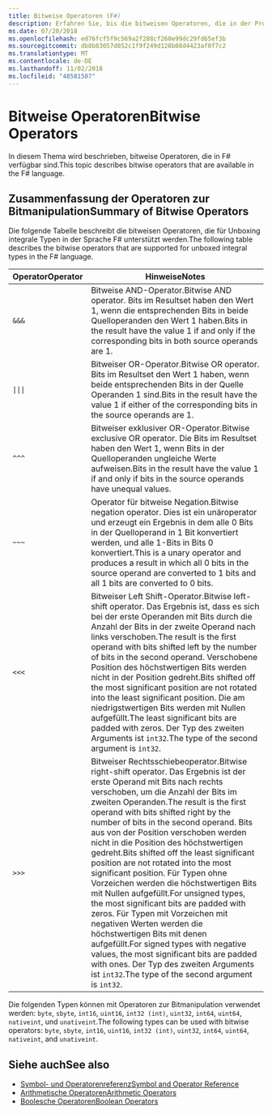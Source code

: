 ```yaml
---
title: Bitweise Operatoren (F#)
description: Erfahren Sie, bis die bitweisen Operatoren, die in der Programmiersprache F# verfügbar sind.
ms.date: 07/20/2018
ms.openlocfilehash: ed76fcf5f9c569a2f288cf260e99dc29fd65ef3b
ms.sourcegitcommit: db8b83057d052c1f9f249d128b08d4423af0f7c2
ms.translationtype: MT
ms.contentlocale: de-DE
ms.lasthandoff: 11/02/2018
ms.locfileid: "48581507"
---
```

# <a name="bitwise-operators"></a><span data-ttu-id="7ae95-103">Bitweise Operatoren</span><span class="sxs-lookup"><span data-stu-id="7ae95-103">Bitwise Operators</span></span>

<span data-ttu-id="7ae95-104">In diesem Thema wird beschrieben, bitweise Operatoren, die in F# verfügbar sind.</span><span class="sxs-lookup"><span data-stu-id="7ae95-104">This topic describes bitwise operators that are available in the F# language.</span></span>

## <a name="summary-of-bitwise-operators"></a><span data-ttu-id="7ae95-105">Zusammenfassung der Operatoren zur Bitmanipulation</span><span class="sxs-lookup"><span data-stu-id="7ae95-105">Summary of Bitwise Operators</span></span>

<span data-ttu-id="7ae95-106">Die folgende Tabelle beschreibt die bitweisen Operatoren, die für Unboxing integrale Typen in der Sprache F# unterstützt werden.</span><span class="sxs-lookup"><span data-stu-id="7ae95-106">The following table describes the bitwise operators that are supported for unboxed integral types in the F# language.</span></span>

|<span data-ttu-id="7ae95-107">Operator</span><span class="sxs-lookup"><span data-stu-id="7ae95-107">Operator</span></span>|<span data-ttu-id="7ae95-108">Hinweise</span><span class="sxs-lookup"><span data-stu-id="7ae95-108">Notes</span></span>|
|--------|-----|
|`&&&`|<span data-ttu-id="7ae95-109">Bitweise AND-Operator.</span><span class="sxs-lookup"><span data-stu-id="7ae95-109">Bitwise AND operator.</span></span> <span data-ttu-id="7ae95-110">Bits im Resultset haben den Wert 1, wenn die entsprechenden Bits in beide Quelloperanden den Wert 1 haben.</span><span class="sxs-lookup"><span data-stu-id="7ae95-110">Bits in the result have the value 1 if and only if the corresponding bits in both source operands are 1.</span></span>|
|<code>&#124;&#124;&#124;</code>|<span data-ttu-id="7ae95-111">Bitweiser OR-Operator.</span><span class="sxs-lookup"><span data-stu-id="7ae95-111">Bitwise OR operator.</span></span> <span data-ttu-id="7ae95-112">Bits im Resultset den Wert 1 haben, wenn beide entsprechenden Bits in der Quelle Operanden 1 sind.</span><span class="sxs-lookup"><span data-stu-id="7ae95-112">Bits in the result have the value 1 if either of the corresponding bits in the source operands are 1.</span></span>|
|`^^^`|<span data-ttu-id="7ae95-113">Bitweiser exklusiver OR-Operator.</span><span class="sxs-lookup"><span data-stu-id="7ae95-113">Bitwise exclusive OR operator.</span></span> <span data-ttu-id="7ae95-114">Die Bits im Resultset haben den Wert 1, wenn Bits in der Quelloperanden ungleiche Werte aufweisen.</span><span class="sxs-lookup"><span data-stu-id="7ae95-114">Bits in the result have the value 1 if and only if bits in the source operands have unequal values.</span></span>|
|`~~~`|<span data-ttu-id="7ae95-115">Operator für bitweise Negation.</span><span class="sxs-lookup"><span data-stu-id="7ae95-115">Bitwise negation operator.</span></span> <span data-ttu-id="7ae95-116">Dies ist ein unäroperator und erzeugt ein Ergebnis in dem alle 0 Bits in der Quelloperand in 1 Bit konvertiert werden, und alle 1-Bits in Bits 0 konvertiert.</span><span class="sxs-lookup"><span data-stu-id="7ae95-116">This is a unary operator and produces a result in which all 0 bits in the source operand are converted to 1 bits and all 1 bits are converted to 0 bits.</span></span>|
|`<<<`|<span data-ttu-id="7ae95-117">Bitweiser Left Shift-Operator.</span><span class="sxs-lookup"><span data-stu-id="7ae95-117">Bitwise left-shift operator.</span></span> <span data-ttu-id="7ae95-118">Das Ergebnis ist, dass es sich bei der erste Operanden mit Bits durch die Anzahl der Bits in der zweite Operand nach links verschoben.</span><span class="sxs-lookup"><span data-stu-id="7ae95-118">The result is the first operand with bits shifted left by the number of bits in the second operand.</span></span> <span data-ttu-id="7ae95-119">Verschobene Position des höchstwertigen Bits werden nicht in der Position gedreht.</span><span class="sxs-lookup"><span data-stu-id="7ae95-119">Bits shifted off the most significant position are not rotated into the least significant position.</span></span> <span data-ttu-id="7ae95-120">Die am niedrigstwertigen Bits werden mit Nullen aufgefüllt.</span><span class="sxs-lookup"><span data-stu-id="7ae95-120">The least significant bits are padded with zeros.</span></span> <span data-ttu-id="7ae95-121">Der Typ des zweiten Arguments ist `int32`.</span><span class="sxs-lookup"><span data-stu-id="7ae95-121">The type of the second argument is `int32`.</span></span>|
|`>>>`|<span data-ttu-id="7ae95-122">Bitweiser Rechtsschiebeoperator.</span><span class="sxs-lookup"><span data-stu-id="7ae95-122">Bitwise right-shift operator.</span></span> <span data-ttu-id="7ae95-123">Das Ergebnis ist der erste Operand mit Bits nach rechts verschoben, um die Anzahl der Bits im zweiten Operanden.</span><span class="sxs-lookup"><span data-stu-id="7ae95-123">The result is the first operand with bits shifted right by the number of bits in the second operand.</span></span> <span data-ttu-id="7ae95-124">Bits aus von der Position verschoben werden nicht in die Position des höchstwertigen gedreht.</span><span class="sxs-lookup"><span data-stu-id="7ae95-124">Bits shifted off the least significant position are not rotated into the most significant position.</span></span> <span data-ttu-id="7ae95-125">Für Typen ohne Vorzeichen werden die höchstwertigen Bits mit Nullen aufgefüllt.</span><span class="sxs-lookup"><span data-stu-id="7ae95-125">For unsigned types, the most significant bits are padded with zeros.</span></span> <span data-ttu-id="7ae95-126">Für Typen mit Vorzeichen mit negativen Werten werden die höchstwertigen Bits mit denen aufgefüllt.</span><span class="sxs-lookup"><span data-stu-id="7ae95-126">For signed types with negative values, the most significant bits are padded with ones.</span></span> <span data-ttu-id="7ae95-127">Der Typ des zweiten Arguments ist `int32`.</span><span class="sxs-lookup"><span data-stu-id="7ae95-127">The type of the second argument is `int32`.</span></span>|

<span data-ttu-id="7ae95-128">Die folgenden Typen können mit Operatoren zur Bitmanipulation verwendet werden: `byte`, `sbyte`, `int16`, `uint16`, `int32 (int)`, `uint32`, `int64`, `uint64`, `nativeint`, und `unativeint`.</span><span class="sxs-lookup"><span data-stu-id="7ae95-128">The following types can be used with bitwise operators: `byte`, `sbyte`, `int16`, `uint16`, `int32 (int)`, `uint32`, `int64`, `uint64`, `nativeint`, and `unativeint`.</span></span>

## <a name="see-also"></a><span data-ttu-id="7ae95-129">Siehe auch</span><span class="sxs-lookup"><span data-stu-id="7ae95-129">See also</span></span>

- [<span data-ttu-id="7ae95-130">Symbol- und Operatorenreferenz</span><span class="sxs-lookup"><span data-stu-id="7ae95-130">Symbol and Operator Reference</span></span>](index.md)
- [<span data-ttu-id="7ae95-131">Arithmetische Operatoren</span><span class="sxs-lookup"><span data-stu-id="7ae95-131">Arithmetic Operators</span></span>](arithmetic-operators.md)
- [<span data-ttu-id="7ae95-132">Boolesche Operatoren</span><span class="sxs-lookup"><span data-stu-id="7ae95-132">Boolean Operators</span></span>](boolean-operators.md)
